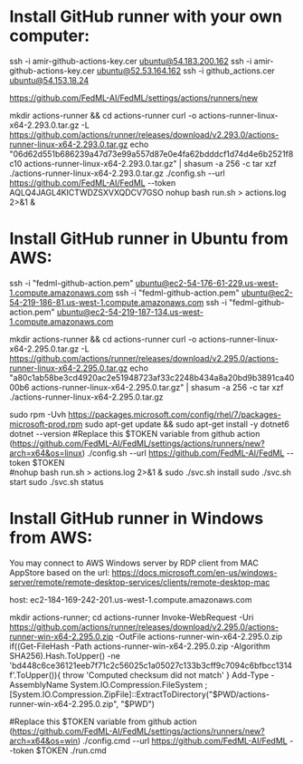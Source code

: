 # Install  GitHub runner with your own computer:
ssh -i amir-github-actions-key.cer ubuntu@54.183.200.162
ssh -i amir-github-actions-key.cer ubuntu@52.53.164.162
ssh -i github_actions.cer ubuntu@54.153.18.24

https://github.com/FedML-AI/FedML/settings/actions/runners/new

mkdir actions-runner && cd actions-runner
curl -o actions-runner-linux-x64-2.293.0.tar.gz -L https://github.com/actions/runner/releases/download/v2.293.0/actions-runner-linux-x64-2.293.0.tar.gz
echo "06d62d551b686239a47d73e99a557d87e0e4fa62bdddcf1d74d4e6b2521f8c10  actions-runner-linux-x64-2.293.0.tar.gz" | shasum -a 256 -c
tar xzf ./actions-runner-linux-x64-2.293.0.tar.gz
./config.sh --url https://github.com/FedML-AI/FedML --token AQLQ4JAGL4KICTWDZSXVXQDCV7GSO
nohup bash run.sh > actions.log 2>&1 &

# Install GitHub runner in Ubuntu from AWS:
ssh -i "fedml-github-action.pem" ubuntu@ec2-54-176-61-229.us-west-1.compute.amazonaws.com
ssh -i "fedml-github-action.pem" ubuntu@ec2-54-219-186-81.us-west-1.compute.amazonaws.com
ssh -i "fedml-github-action.pem" ubuntu@ec2-54-219-187-134.us-west-1.compute.amazonaws.com

mkdir actions-runner && cd actions-runner
curl -o actions-runner-linux-x64-2.295.0.tar.gz -L https://github.com/actions/runner/releases/download/v2.295.0/actions-runner-linux-x64-2.295.0.tar.gz
echo "a80c1ab58be3cd4920ac2e51948723af33c2248b434a8a20bd9b3891ca4000b6  actions-runner-linux-x64-2.295.0.tar.gz" | shasum -a 256 -c
tar xzf ./actions-runner-linux-x64-2.295.0.tar.gz

sudo rpm -Uvh https://packages.microsoft.com/config/rhel/7/packages-microsoft-prod.rpm
sudo apt-get update && sudo apt-get install -y dotnet6
dotnet --version
#Replace this $TOKEN variable from github action (https://github.com/FedML-AI/FedML/settings/actions/runners/new?arch=x64&os=linux)
./config.sh --url https://github.com/FedML-AI/FedML --token $TOKEN  
#nohup bash run.sh > actions.log 2>&1 &
sudo ./svc.sh install
sudo ./svc.sh start
sudo ./svc.sh status


# Install GitHub runner in Windows from AWS:
You may connect to AWS Windows server by RDP client from MAC AppStore based on the url:  https://docs.microsoft.com/en-us/windows-server/remote/remote-desktop-services/clients/remote-desktop-mac

host: ec2-184-169-242-201.us-west-1.compute.amazonaws.com

mkdir actions-runner; cd actions-runner
Invoke-WebRequest -Uri https://github.com/actions/runner/releases/download/v2.295.0/actions-runner-win-x64-2.295.0.zip -OutFile actions-runner-win-x64-2.295.0.zip
if((Get-FileHash -Path actions-runner-win-x64-2.295.0.zip -Algorithm SHA256).Hash.ToUpper() -ne 'bd448c6ce36121eeb7f71c2c56025c1a05027c133b3cff9c7094c6bfbcc1314f'.ToUpper()){ throw 'Computed checksum did not match' }
Add-Type -AssemblyName System.IO.Compression.FileSystem ; [System.IO.Compression.ZipFile]::ExtractToDirectory("$PWD/actions-runner-win-x64-2.295.0.zip", "$PWD")

#Replace this $TOKEN variable from github action (https://github.com/FedML-AI/FedML/settings/actions/runners/new?arch=x64&os=win)
./config.cmd --url https://github.com/FedML-AI/FedML --token $TOKEN
./run.cmd